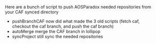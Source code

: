 Here are a bunch of script to push AOSParadox needed repositories from your CAF synced directory

- pushBranchCAF now did what made the 3 old scripts (fetch caf, checkout the caf branch, and push the caf branch)
- autoMerge merge the CAF branch in lollipop
- syncProject still sync the needed repositories
